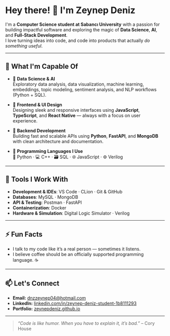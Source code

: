 # Hey there! 👋 I'm Zeynep Deniz

I'm a **Computer Science student at Sabancı University** with a passion for building impactful software and exploring the magic of **Data Science**, **AI**, and **Full-Stack Development**.  
I love turning ideas into code, and code into products that actually *do something useful*.

---

## 🧠 What I'm Capable Of
- 🧪 **Data Science & AI**  
  Exploratory data analysis, data visualization, machine learning, embeddings, topic modeling, sentiment analysis, and NLP workflows (Python + SQL).

- 🎨 **Frontend & UI Design**  
  Designing sleek and responsive interfaces using **JavaScript**, **TypeScript**, and **React Native** — always with a focus on user experience.

- 🔧 **Backend Development**  
  Building fast and scalable APIs using **Python**, **FastAPI**, and **MongoDB** with clean architecture and documentation.

- 💾 **Programming Languages I Use**  
  🐍 Python · 💻 C++ · 🗃️ SQL · 🌐 JavaScript · ⚙️ Verilog

---

## 🧰 Tools I Work With
- **Development & IDEs**: VS Code · CLion · Git & GitHub  
- **Databases**: MySQL · MongoDB  
- **API & Testing**: Postman · FastAPI  
- **Containerization**: Docker  
- **Hardware & Simulation**: Digital Logic Simulator · Verilog

---

## ⚡ Fun Facts
- I talk to my code like it’s a real person — sometimes it listens.  
- I believe coffee should be an officially supported programming language. ☕  

---

## 📫 Let's Connect
- **Email:** dnzzeynep04@hotmail.com 
- **LinkedIn:** [linkedin.com/in/zeynep-deniz-student-1b8111293](www.linkedin.com/in/zeynep-deniz-student-1b8111293)  
- **Portfolio:** [zeynepdeniz.github.io](https://zeynepdeniz.github.io)  

---

> *“Code is like humor. When you have to explain it, it’s bad.”* – Cory House  


<!--
**zeynepdnnz/zeynepdnnz** is a ✨ _special_ ✨ repository because its `README.md` (this file) appears on your GitHub profile.

Here are some ideas to get you started:

- 🔭 I’m currently working on ...
- 🌱 I’m currently learning ...
- 👯 I’m looking to collaborate on ...
- 🤔 I’m looking for help with ...
- 💬 Ask me about ...
- 📫 How to reach me: ...
- 😄 Pronouns: ...
- ⚡ Fun fact: ...
-->
